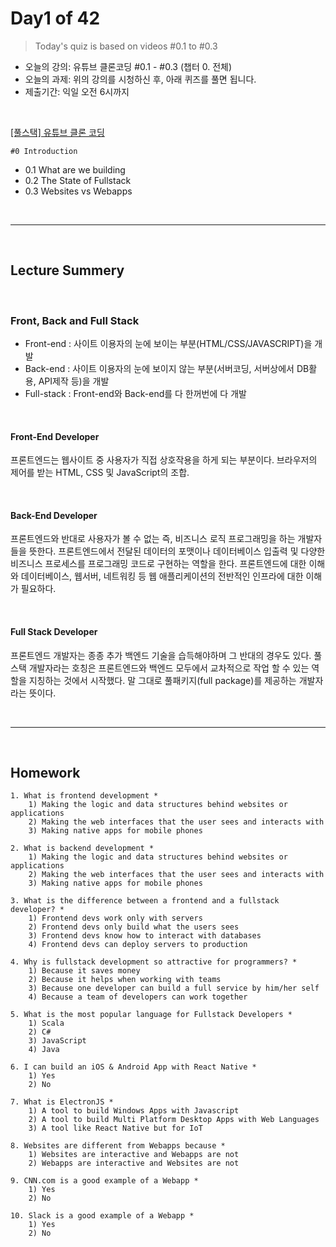 
# Day1 of 42

> Today's quiz is based on videos #0.1 to #0.3 

- 오늘의 강의: 유튜브 클론코딩 #0.1 - #0.3 (챕터 0. 전체)
- 오늘의 과제: 위의 강의를 시청하신 후, 아래 퀴즈를 풀면 됩니다.  
- 제출기간: 익일 오전 6시까지

<br/>

[[풀스택] 유튜브 클론 코딩](https://academy.nomadcoders.co/courses/enrolled/435438)

`#0 Introduction`
- 0.1 What are we building 
- 0.2 The State of Fullstack 
- 0.3 Websites vs Webapps 

<br/>

---

<br/>

## Lecture Summery

<br/>

### Front, Back and Full Stack
- Front-end : 사이트 이용자의 눈에 보이는 부분(HTML/CSS/JAVASCRIPT)을 개발
- Back-end : 사이트 이용자의 눈에 보이지 않는 부분(서버코딩, 서버상에서 DB활용, API제작 등)을 개발
- Full-stack : Front-end와 Back-end를 다 한꺼번에 다 개발

<br/>

#### Front-End Developer
프론트엔드는 웹사이트 중 사용자가 직접 상호작용을 하게 되는 부분이다. 
브라우저의 제어를 받는 HTML, CSS 및 JavaScript의 조합.

<br/>

#### Back-End Developer
프론트엔드와 반대로 사용자가 볼 수 없는 즉, 비즈니스 로직 프로그래밍을 하는 개발자들을 뜻한다. 
프론트엔드에서 전달된 데이터의 포맷이나 데이터베이스 입출력 및 다양한 비즈니스 프로세스를 프로그래밍 코드로 구현하는 역할을 한다. 
프론트엔드에 대한 이해와 데이터베이스, 웹서버, 네트워킹 등 웹 애플리케이션의 전반적인 인프라에 대한 이해가 필요하다.

<br/>

#### Full Stack Developer
프론트엔드 개발자는 종종 추가 백엔드 기술을 습득해야하며 그 반대의 경우도 있다. 
풀스택 개발자라는 호칭은 프론트엔드와 백엔드 모두에서 교차적으로 작업 할 수 있는 역할을 지칭하는 것에서 시작했다. 
말 그대로 풀패키지(full package)를 제공하는 개발자라는 뜻이다.

<br/>

---

<br/>

## Homework 

```
1. What is frontend development *
    1) Making the logic and data structures behind websites or applications
    2) Making the web interfaces that the user sees and interacts with
    3) Making native apps for mobile phones
    
2. What is backend development *
    1) Making the logic and data structures behind websites or applications
    2) Making the web interfaces that the user sees and interacts with
    3) Making native apps for mobile phones
    
3. What is the difference between a frontend and a fullstack developer? *
    1) Frontend devs work only with servers
    2) Frontend devs only build what the users sees
    3) Frontend devs know how to interact with databases
    4) Frontend devs can deploy servers to production
    
4. Why is fullstack development so attractive for programmers? *
    1) Because it saves money
    2) Because it helps when working with teams
    3) Because one developer can build a full service by him/her self
    4) Because a team of developers can work together
    
5. What is the most popular language for Fullstack Developers *
    1) Scala
    2) C#
    3) JavaScript
    4) Java
    
6. I can build an iOS & Android App with React Native *
    1) Yes
    2) No
    
7. What is ElectronJS *
    1) A tool to build Windows Apps with Javascript
    2) A tool to build Multi Platform Desktop Apps with Web Languages
    3) A tool like React Native but for IoT

8. Websites are different from Webapps because *
    1) Websites are interactive and Webapps are not
    2) Webapps are interactive and Websites are not

9. CNN.com is a good example of a Webapp *
    1) Yes
    2) No

10. Slack is a good example of a Webapp *
    1) Yes
    2) No
```

